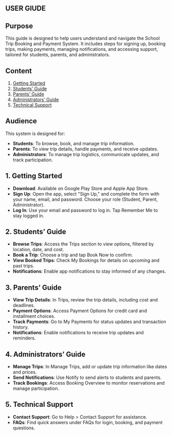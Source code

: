 ## USER GIUDE

## Purpose
This guide is designed to help users understand and navigate the School Trip Booking and Payment System. It includes steps for signing up, booking trips, making payments, managing notifications, and accessing support, tailored for students, parents, and administrators.

## Content
1. [Getting Started](#getting-started)
2. [Students’ Guide](#students-guide)
3. [Parents’ Guide](#parents-guide)
4. [Administrators’ Guide](#administrators-guide)
5. [Technical Support](#technical-support)

## Audience
This system is designed for:

- **Students**: To browse, book, and manage trip information.
- **Parents**: To view trip details, handle payments, and receive updates.
- **Administrators**: To manage trip logistics, communicate updates, and track participation.

## 1. Getting Started
- **Download**: Available on Google Play Store and Apple App Store.
- **Sign Up**: Open the app, select "Sign Up," and complete the form with your name, email, and password. Choose your role (Student, Parent, Administrator).
- **Log In**: Use your email and password to log in. Tap Remember Me to stay logged in.

## 2. Students’ Guide
- **Browse Trips**: Access the Trips section to view options, filtered by location, date, and cost.
- **Book a Trip**: Choose a trip and tap Book Now to confirm.
- **View Booked Trips**: Check My Bookings for details on upcoming and past trips.
- **Notifications**: Enable app notifications to stay informed of any changes.

## 3. Parents’ Guide
- **View Trip Details**: In Trips, review the trip details, including cost and deadlines.
- **Payment Options**: Access Payment Options for credit card and installment choices.
- **Track Payments**: Go to My Payments for status updates and transaction history.
- **Notifications**: Enable notifications to receive trip updates and reminders.

## 4. Administrators’ Guide
- **Manage Trips**: In Manage Trips, add or update trip information like dates and prices.
- **Send Notifications**: Use Notify to send alerts to students and parents.
- **Track Bookings**: Access Booking Overview to monitor reservations and manage participation.

## 5. Technical Support
- **Contact Support**: Go to Help > Contact Support for assistance.
- **FAQs**: Find quick answers under FAQs for login, booking, and payment questions.
